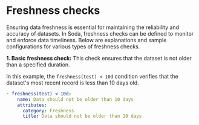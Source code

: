 # Freshness checks

Ensuring data freshness is essential for maintaining the reliability and accuracy of datasets. In Soda, freshness checks can be defined to monitor and enforce data timeliness. Below are explanations and sample configurations for various types of freshness checks.

**1. Basic freshness check:** This check ensures that the dataset is not older than a specified duration.

In this example, the `freshness(test) < 10d` condition verifies that the dataset's most recent record is less than 10 days old.

```yaml
- freshness(test) < 10d:
    name: Data should not be older than 10 days
    attributes:
      category: Freshness
      title: Data should not be older than 10 days
```

